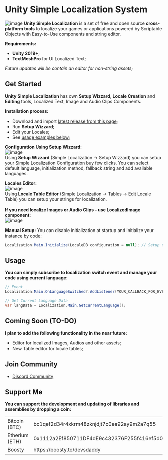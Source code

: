 # Unity Simple Localization System
![image](https://github.com/DevsDaddy/UnitySimpleLocalization/assets/147835900/ffcff008-27fa-4b3b-ad2d-00c1d8a07811)
**Unity Simple Localization** is a set of free and open source **cross-platform tools** to localize your games or applications powered by Scriptable Objects with Easy-to-Use components and string editor.

**Requirements:**
- **Unity 2019+**;
- **TextMeshPro** for UI Localized Text;

*Future updates will be contain an editor for non-string assets;*

## Get Started
**Unity Simple Localization** has own **Setup Wizzard**, **Locale Creation** and **Editing** tools, Localized Text, Image and Audio Clips Components.

**Installation process:**
- Download and import <a href="https://github.com/DevsDaddy/UnitySimpleLocalization/releases">latest release from this page</a>;
- Run **Setup Wizzard**;
- Edit your Locales;
- See <a href="#usage">usage examples below</a>;

**Configuration Using Setup Wizzard:**<br/>
![image](https://github.com/DevsDaddy/UnitySimpleLocalization/assets/147835900/a71256cc-2543-4c24-8c59-fb4a66aa15e2)
<br/>Using **Setup Wizzard** (Simple Localization -> Setup Wizzard) you can setup your Simple Localization Configuration buy few clicks.
You can select default language, initialization method, fallback string and add available languages.

**Locales Editor:**<br/>
![image](https://github.com/DevsDaddy/UnitySimpleLocalization/assets/147835900/ec54fb31-2a37-4aaf-8404-f19b2424db89)
<br/>Using **Locale Table Editor** (Simple Localization -> Tables -> Edit Locale Table) you can setup your strings for localization.
<br/><br/>**If you need localize Images or Audio Clips - use LocalizedImage component:**<br/>
![image](https://github.com/DevsDaddy/UnitySimpleLocalization/assets/147835900/8f894f65-b346-4e09-b949-e8693c4f1efa)

**Manual Setup:**
You can disable initialization at startup and initialize your instance by code:
```csharp
Localization.Main.Initialize(LocaleDB configuration = null); // Setup Configuration
```

## Usage
**You can simply subscribe to localization switch event and manage your code using current language:**
```csharp
// Event
Localization.Main.OnLanguageSwitched?.AddListener(YOUR_CALLBACK_FOR_EVENT);

// Get Current Language Data
var langData = Localization.Main.GetCurrentLanguage();
```

## Coming Soon (TO-DO)
**I plan to add the following functionality in the near future:**
- Editor for localized Images, Audios and other assets;
- New Table editor for locale tables;

## Join Community
- <a href="https://discord.gg/xuNTKRDebx">Discord Community</a>

## Support Me
**You can support the development and updating of libraries and assemblies by dropping a coin:**
<table>
  <tr><td>Bitcoin (BTC)</td><td>bc1qef2d34r4xkrm48zknjdjt7c0ea92ay9m2a7q55</td></tr>
  <tr><td>Etherium (ETH)</td><td>0x1112a2Ef850711DF4dE9c432376F255f416ef5d0</td></tr>
  <tr><td>Boosty</td><td>https://boosty.to/devsdaddy</td></tr>
</table>
